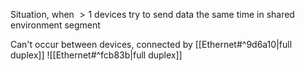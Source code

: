 Situation, when $>1$ devices try to send data the same time in shared environment segment  

Can't occur between devices, connected by [[Ethernet#^9d6a10|full duplex]] ![[Ethernet#^fcb83b|full duplex]]
